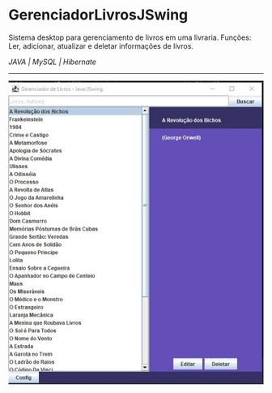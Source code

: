 # GerenciadorLivrosJSwing
Sistema desktop para gerenciamento de livros em uma livraria.
Funções: Ler, adicionar, atualizar e deletar informações de livros. 

*JAVA | MySQL | Hibernate*
<br>
<hr>
<img src="src/main/resources/print/print-tela1.jpg">
